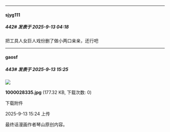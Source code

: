 ﻿
*****

####  sjyg111  
##### 442#       发表于 2025-9-13 04:18

把工具人女巨人戏份删了做小两口亲亲，还行吧


*****

####  gaosf  
##### 443#       发表于 2025-9-13 15:25

<img src="https://img.stage1st.com/forum/202509/13/152448n9qq3bbfsqqesz9l.jpg" referrerpolicy="no-referrer">

<strong>1000028335.jpg</strong> (177.32 KB, 下载次数: 0)

下载附件

2025-9-13 15:24 上传

最终话漫画作者琴山原创内容。

